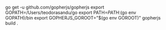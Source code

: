 go get -u github.com/gopherjs/gopherjs
export GOPATH=/Users/teodorasandu/go
export PATH=$PATH:$(go env GOPATH)/bin
export GOPHERJS_GOROOT="$(go env GOROOT)"
gopherjs build .